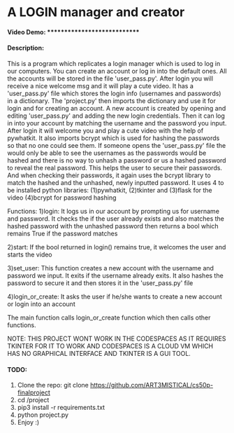 # A LOGIN manager and creator

#### Video Demo: ***************************

#### Description:
This is a program which replicates a login manager which is used to log in our computers. You can create an account or log in into the default ones.
All the accounts will be stored in the file 'user_pass.py'.
After login you will receive a nice welcome msg and it will play a cute video.
It has a 'user_pass.py' file which stores the login info (usernames and passwords) in a dictionary.
The 'project.py' then imports the dictionary and use it for login and for creating an account.
A new account is created by opening and editing 'user_pass.py' and adding the new login credentials.
Then it can log in into your account by matching the username and the password you input.
After login it will welcome you and play a cute video with the help of pywhatkit.
It also imports bcrypt which is used for hashing the passwords so that no one could see them.
If someone opens the 'user_pass.py' file the would only be able to see the usernames as the passwords would be hashed and there is no way to unhash a password or us a hashed password to reveal the real password.
This helps the user to secure their passwords. And when checking their passwords, it again uses the bcrypt library to match the hashed and the unhashed, newly inputted password.
It uses 4 to be installed python libraries:
(1)pywhatkit, (2)tkinter and (3)flask for the video
(4)bcrypt for password hashing

Functions:
1)login: It logs us in our account by prompting us for username and password. It checks the if the user already exists and also matches the hashed password with the unhashed password then returns a bool which remains True if the password matches

2)start: If the bool returned in login() remains true, it welcomes the user and starts the video

3)set_user: This function creates a new account with the username and password we input. It exits if the username already exits. It also hashes the password to secure it and then stores it in the 'user_pass.py' file

4)login_or_create: It asks the user if he/she wants to create a new account or login into an account

The main function calls login_or_create function which then calls other functions.

NOTE: THIS PROJECT WONT WORK IN THE CODESPACES AS IT REQUIRES TKINTER FOR IT TO WORK AND CODESPACES IS A CLOUD VM WHICH HAS NO GRAPHICAL INTERFACE AND TKINTER IS A GUI TOOL.

#### TODO:
1. Clone the repo: git clone https://github.com/ART3MISTICAL/cs50p-finalproject
2. cd /project
3. pip3 install -r requirements.txt
4. python project.py
5. Enjoy :)
